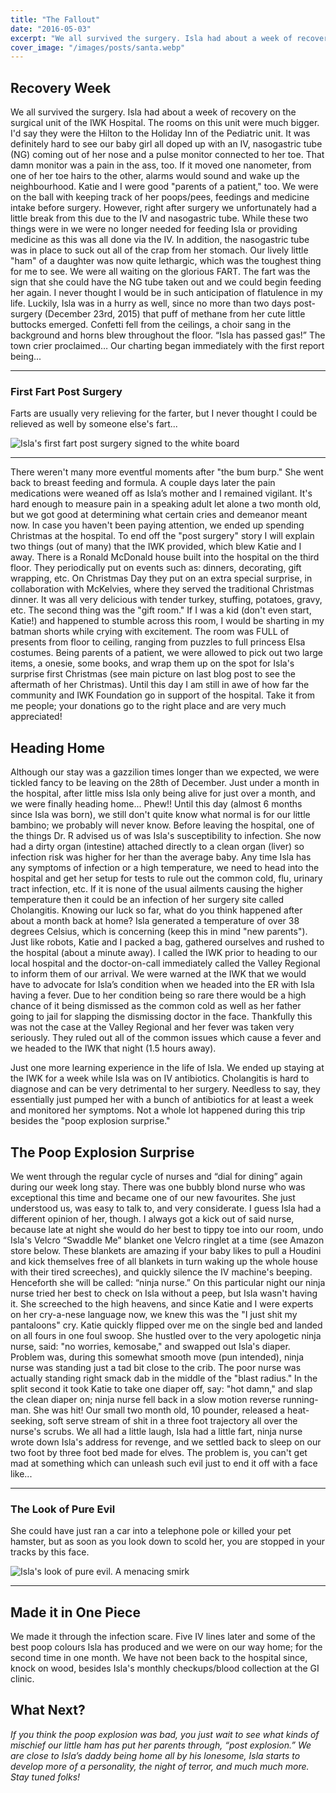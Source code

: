 ```yaml
---
title: "The Fallout"
date: "2016-05-03"
excerpt: "We all survived the surgery. Isla had about a week of recovery on the surgical unit of the IWK Hospital. The rooms..."
cover_image: "/images/posts/santa.webp"
---
```


## Recovery Week

We all survived the surgery. Isla had about a week of recovery on the surgical unit of the IWK Hospital. The rooms on this unit were much bigger. I'd say they were the Hilton to the Holiday Inn of the Pediatric unit. It was definitely hard to see our baby girl all doped up with an IV, nasogastric tube (NG) coming out of her nose and a pulse monitor connected to her toe. That damn monitor was a pain in the ass, too. If it moved one nanometer, from one of her toe hairs to the other, alarms would sound and wake up the neighbourhood. Katie and I were good "parents of a patient," too. We were on the ball with keeping track of her poops/pees, feedings and medicine intake before surgery. However, right after surgery we unfortunately had a little break from this due to the IV and nasogastric tube. While these two things were in we were no longer needed for feeding Isla or providing medicine as this was all done via the IV. In addition, the nasogastric tube was in place to suck out all of the crap from her stomach. Our lively little "ham" of a daughter was now quite lethargic, which was the toughest thing for me to see. We were all waiting on the glorious FART. The fart was the sign that she could have the NG tube taken out and we could begin feeding her again. I never thought I would be in such anticipation of flatulence in my life. Luckily, Isla was in a hurry as well, since no more than two days post-surgery (December 23rd, 2015) that puff of methane from her cute little buttocks emerged. Confetti fell from the ceilings, a choir sang in the background and horns blew throughout the floor. “Isla has passed gas!” The town crier proclaimed… Our charting began immediately with the first report being...

---

### First Fart Post Surgery

Farts are usually very relieving for the farter, but I never thought I could be relieved as well by someone else's fart...

![Isla's first fart post surgery signed to the white board](/images/posts/fart.webp)

---

There weren't many more eventful moments after "the bum burp." She went back to breast feeding and formula. A couple days later the pain medications were weaned off as Isla’s mother and I remained vigilant. It's hard enough to measure pain in a speaking adult let alone a two month old, but we got good at determining what certain cries and demeanor meant now. In case you haven't been paying attention, we ended up spending Christmas at the hospital. To end off the "post surgery" story I will explain two things (out of many) that the IWK provided, which blew Katie and I away. There is a Ronald McDonald house built into the hospital on the third floor. They periodically put on events such as: dinners, decorating, gift wrapping, etc. On Christmas Day they put on an extra special surprise, in collaboration with McKelvies, where they served the traditional Christmas dinner. It was all very delicious with tender turkey, stuffing, potatoes, gravy, etc. The second thing was the "gift room." If I was a kid (don't even start, Katie!) and happened to stumble across this room, I would be sharting in my batman shorts while crying with excitement. The room was FULL of presents from floor to ceiling, ranging from puzzles to full princess Elsa costumes. Being parents of a patient, we were allowed to pick out two large items, a onesie, some books, and wrap them up on the spot for Isla's surprise first Christmas (see main picture on last blog post to see the aftermath of her Christmas). Until this day I am still in awe of how far the community and IWK Foundation go in support of the hospital. Take it from me people; your donations go to the right place and are very much appreciated!

## Heading Home

Although our stay was a gazzilion times longer than we expected, we were tickled fancy to be leaving on the 28th of December. Just under a month in the hospital, after little miss Isla only being alive for just over a month, and we were finally heading home... Phew!! Until this day (almost 6 months since Isla was born), we still don't quite know what normal is for our little bambino; we probably will never know. Before leaving the hospital, one of the things Dr. R advised us of was Isla's susceptibility to infection. She now had a dirty organ (intestine) attached directly to a clean organ (liver) so infection risk was higher for her than the average baby. Any time Isla has any symptoms of infection or a high temperature, we need to head into the hospital and get her setup for tests to rule out the common cold, flu, urinary tract infection, etc. If it is none of the usual ailments causing the higher temperature then it could be an infection of her surgery site called Cholangitis. Knowing our luck so far, what do you think happened after about a month back at home? Isla generated a temperature of over 38 degrees Celsius, which is concerning (keep this in mind "new parents"). Just like robots, Katie and I packed a bag, gathered ourselves and rushed to the hospital (about a minute away). I called the IWK prior to heading to our local hospital and the doctor-on-call immediately called the Valley Regional to inform them of our arrival. We were warned at the IWK that we would have to advocate for Isla’s condition when we headed into the ER with Isla having a fever. Due to her condition being so rare there would be a high chance of it being dismissed as the common cold as well as her father going to jail for slapping the dismissing doctor in the face. Thankfully this was not the case at the Valley Regional and her fever was taken very seriously. They ruled out all of the common issues which cause a fever and we headed to the IWK that night (1.5 hours away).

Just one more learning experience in the life of Isla. We ended up staying at the IWK for a week while Isla was on IV antibiotics. Cholangitis is hard to diagnose and can be very detrimental to her surgery. Needless to say, they essentially just pumped her with a bunch of antibiotics for at least a week and monitored her symptoms. Not a whole lot happened during this trip besides the "poop explosion surprise."

## The Poop Explosion Surprise

We went through the regular cycle of nurses and “dial for dining” again during our week long stay. There was one bubbly blond nurse who was exceptional this time and became one of our new favourites. She just understood us, was easy to talk to, and very considerate. I guess Isla had a different opinion of her, though. I always got a kick out of said nurse, because late at night she would do her best to tippy toe into our room, undo Isla's Velcro “Swaddle Me” blanket one Velcro ringlet at a time (see Amazon store below. These blankets are amazing if your baby likes to pull a Houdini and kick themselves free of all blankets in turn waking up the whole house with their tired screeches), and quickly silence the IV machine's beeping. Henceforth she will be called: “ninja nurse.” On this particular night our ninja nurse tried her best to check on Isla without a peep, but Isla wasn't having it. She screeched to the high heavens, and since Katie and I were experts on her cry-a-nese language now, we knew this was the "I just shit my pantaloons" cry. Katie quickly flipped over me on the single bed and landed on all fours in one foul swoop. She hustled over to the very apologetic ninja nurse, said: "no worries, kemosabe," and swapped out Isla's diaper. Problem was, during this somewhat smooth move (pun intended), ninja nurse was standing just a tad bit close to the crib. The poor nurse was actually standing right smack dab in the middle of the "blast radius." In the split second it took Katie to take one diaper off, say: "hot damn," and slap the clean diaper on; ninja nurse fell back in a slow motion reverse running-man. She was hit! Our small two month old, 10 pounder, released a heat-seeking, soft serve stream of shit in a three foot trajectory all over the nurse's scrubs. We all had a little laugh, Isla had a little fart, ninja nurse wrote down Isla's address for revenge, and we settled back to sleep on our two foot by three foot bed made for elves. The problem is, you can't get mad at something which can unleash such evil just to end it off with a face like...

---

### The Look of Pure Evil

She could have just ran a car into a telephone pole or killed your pet hamster, but as soon as you look down to scold her, you are stopped in your tracks by this face.

![Isla's look of pure evil. A menacing smirk](/images/posts/evil.webp)

---

## Made it in One Piece

We made it through the infection scare. Five IV lines later and some of the best poop colours Isla has produced and we were on our way home; for the second time in one month. We have not been back to the hospital since, knock on wood, besides Isla's monthly checkups/blood collection at the GI clinic.

## What Next?

_If you think the poop explosion was bad, you just wait to see what kinds of mischief our little ham has put her parents through, “post explosion.” We are close to Isla’s daddy being home all by his lonesome, Isla starts to develop more of a personality, the night of terror, and much much more. Stay tuned folks!_
